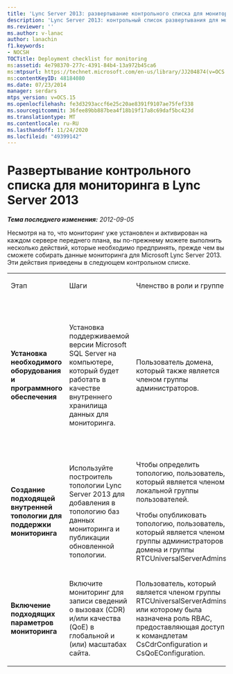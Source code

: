 ```yaml
---
title: 'Lync Server 2013: развертывание контрольного списка для мониторинга'
description: 'Lync Server 2013: контрольный список развертывания для мониторинга.'
ms.reviewer: ''
ms.author: v-lanac
author: lanachin
f1.keywords:
- NOCSH
TOCTitle: Deployment checklist for monitoring
ms:assetid: 4e798370-277c-4391-84b4-13a972b45ca6
ms:mtpsurl: https://technet.microsoft.com/en-us/library/JJ204874(v=OCS.15)
ms:contentKeyID: 48184080
ms.date: 07/23/2014
manager: serdars
mtps_version: v=OCS.15
ms.openlocfilehash: fe3d3293accf6e25c20ae8391f9107ae75fef338
ms.sourcegitcommit: 36fee89bb887bea4f18b19f17a8c69daf5bc423d
ms.translationtype: MT
ms.contentlocale: ru-RU
ms.lasthandoff: 11/24/2020
ms.locfileid: "49399142"
---
```

# <a name="deployment-checklist-for-monitoring-in-lync-server-2013"></a>Развертывание контрольного списка для мониторинга в Lync Server 2013

<div data-xmlns="http://www.w3.org/1999/xhtml">

<div class="topic" data-xmlns="http://www.w3.org/1999/xhtml" data-msxsl="urn:schemas-microsoft-com:xslt" data-cs="https://msdn.microsoft.com/">

<div data-asp="https://msdn2.microsoft.com/asp">



</div>

<div id="mainSection">

<div id="mainBody">

<span> </span>

_**Тема последнего изменения:** 2012-09-05_

Несмотря на то, что мониторинг уже установлен и активирован на каждом сервере переднего плана, вы по-прежнему можете выполнить несколько действий, которые необходимо предпринять, прежде чем вы сможете собирать данные мониторинга для Microsoft Lync Server 2013. Эти действия приведены в следующем контрольном списке.


<table>
<colgroup>
<col style="width: 25%" />
<col style="width: 25%" />
<col style="width: 25%" />
<col style="width: 25%" />
</colgroup>
<tbody>
<tr class="odd">
<td><p>Этап</p></td>
<td><p>Шаги</p></td>
<td><p>Членство в роли и группе</p></td>
<td><p>Документация</p></td>
</tr>
<tr class="even">
<td><p><strong>Установка необходимого оборудования и программного обеспечения</strong></p></td>
<td><p>Установка поддерживаемой версии Microsoft SQL Server на компьютере, который будет работать в качестве внутреннего хранилища данных для мониторинга.</p></td>
<td><p>Пользователь домена, который также является членом группы администраторов.</p></td>
<td><p><a href="lync-server-2013-supported-hardware.md">Поддерживаемое оборудование для Lync Server 2013</a> в руководстве по поддержке</p>
<p><a href="lync-server-2013-server-software-and-infrastructure-support.md">Поддержка серверного программного обеспечения и инфраструктуры в Lync Server 2013</a> в руководстве по поддержке</p></td>
</tr>
<tr class="odd">
<td><p><strong>Создание подходящей внутренней топологии для поддержки мониторинга</strong></p></td>
<td><p>Используйте построитель топологии Lync Server 2013 для добавления в топологию баз данных мониторинга и публикации обновленной топологии.</p></td>
<td><p>Чтобы определить топологию, пользователь, который является членом локальной группы пользователей.</p>
<p>Чтобы опубликовать топологию, пользователь, который является членом группы администраторов домена и группы RTCUniversalServerAdmins.</p></td>
<td><p><a href="lync-server-2013-associating-a-monitoring-store-with-a-front-end-pool.md">Связывание хранилища мониторинга с пулом переднего плана в Lync Server 2013</a> в руководстве по развертыванию</p></td>
</tr>
<tr class="even">
<td><p><strong>Включение подходящих параметров мониторинга</strong></p></td>
<td><p>Включите мониторинг для записи сведений о вызовах (CDR) и/или качества (QoE) в глобальной и (или) масштабах сайта.</p></td>
<td><p>Пользователь, который является членом группы RTCUniversalServerAdmins или которому была назначена роль RBAC, предоставляющая доступ к командлетам CsCdrConfiguration и CsQoEConfiguration.</p></td>
<td><p><a href="lync-server-2013-configuring-call-detail-recording-and-quality-of-experience-settings.md">Настройка записи сведений о звонке и параметров качества обслуживания в Lync Server 2013</a> в руководстве по эксплуатации</p></td>
</tr>
</tbody>
</table>


</div>

<span> </span>

</div>

</div>

</div>

